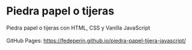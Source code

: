# Piedra papel o tijeras

Piedra papel o tijeras con HTML, CSS y Vanilla JavaScript <br><br>
GitHub Pages: https://fedeperin.github.io/piedra-papel-tijera-javascript/